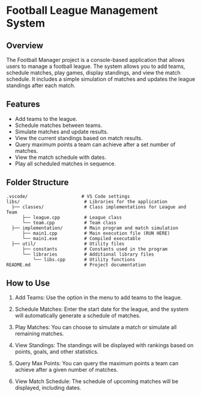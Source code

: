 # Football League Management System

## Overview
The Football Manager project is a console-based application that allows users to manage a football league. The system allows you to add teams, schedule matches, play games, display standings, and view the match schedule. It includes a simple simulation of matches and updates the league standings after each match.

## Features
- Add teams to the league.
- Schedule matches between teams.
- Simulate matches and update results.
- View the current standings based on match results.
- Query maximum points a team can achieve after a set number of matches.
- View the match schedule with dates.
- Play all scheduled matches in sequence.

## Folder Structure

```
.vscode/                    # VS Code settings
libs/                        # Libraries for the application
  ├── classes/               # Class implementations for League and Team
      ├── league.cpp         # League class
      └── team.cpp           # Team class
  ├── implementation/        # Main program and match simulation
      ├── main1.cpp          # Main execution file (RUN HERE)
      └── main1.exe          # Compiled executable
  ├── util/                  # Utility files
      ├── constants          # Constants used in the program
      └── libraries          # Additional library files
          └── libs.cpp       # Utility functions
README.md                    # Project documentation

```

## How to Use
1. Add Teams: Use the option in the menu to add teams to the league.

2. Schedule Matches: Enter the start date for the league, and the system will automatically generate a schedule of matches.

3. Play Matches: You can choose to simulate a match or simulate all remaining matches.

4. View Standings: The standings will be displayed with rankings based on points, goals, and other statistics.

5. Query Max Points: You can query the maximum points a team can achieve after a given number of matches.

6. View Match Schedule: The schedule of upcoming matches will be displayed, including dates.